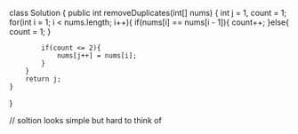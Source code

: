 class Solution {
    public int removeDuplicates(int[] nums) {
        int j = 1, count = 1;
        for(int i = 1; i < nums.length; i++){
            if(nums[i] == nums[i - 1]){
                count++;
            }else{
                count = 1;
            }

            if(count <= 2){
                nums[j++] = nums[i];
            }
        }
        return j;
    }
}


// soltion looks simple but hard to think of